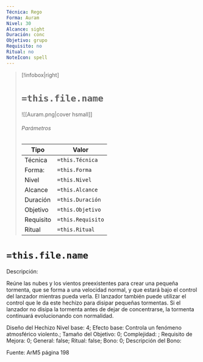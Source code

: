 ```yaml
---
Técnica: Rego
Forma: Auram
Nivel: 30
Alcance: sight 
Duración: conc  
Objetivo: grupo
Requisito: no
Ritual: no
NoteIcon: spell
---
```


> [!infobox|right]
> # `=this.file.name`
> ![[Auram.png|cover hsmall]]
> ###### Parámetros
> Tipo |  Valor |
> ---|---|
> Técnica  | `=this.Técnica`  |
> Forma: | `=this.Forma`  |
> Nivel | `=this.Nivel`  |
> Alcance | `=this.Alcance` |
> Duración | `=this.Duración` |
> Objetivo | `=this.Objetivo` |
> Requisito | `=this.Requisito` |
> Ritual | `=this.Ritual` |

# `=this.file.name`
Descripción: <p>Reúne las nubes y los vientos preexistentes para crear una pequeña tormenta, que se forma a una velocidad normal, y que estará bajo el control del lanzador mientras pueda verla. El lanzador también puede utilizar el control que le da este hechizo para disipar pequeñas tormentas. Si el lanzador no disipa la tormenta antes de dejar de concentrarse, la tormenta continuará evolucionando con normalidad.</p>

Diseño del Hechizo
Nivel base: 4; Efecto base: Controla un fenómeno atmosférico violento.;  Tamaño del Objetivo: 0; Complejidad: ; Requisito de Mejora: 0; General: false; Ritual: false; Bono: 0; Descripción del Bono: 

Fuente: ArM5 página 198